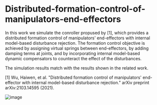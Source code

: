 # Distributed-formation-control-of-manipulators-end-effectors
In this work we simulate the conroller propused by [1], which provides a distributed formation control of manipulators' end-effectors with internal model-based disturbance rejection. The formation control objective is achieved by assigning virtual springs between end-effectors, by adding damping terms at joints, and by incorporating internal model-based dynamic compensators to counteract the effect of the disturbances.

The simulation results match with the results shown in the related work.

[1] Wu, Haiwen, et al. "Distributed formation control of manipulators' end-effector with internal model-based disturbance rejection." arXiv preprint arXiv:2103.14595 (2021).


![image](https://user-images.githubusercontent.com/95107709/160301085-1e0f623f-cc65-4abf-a53b-160a8e0fdd6c.png)
